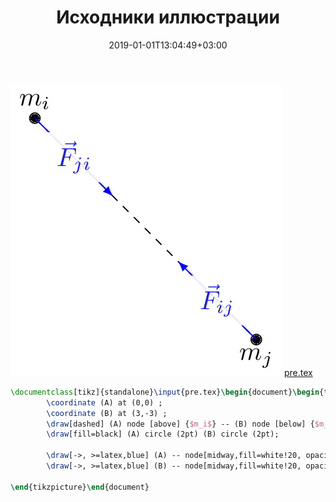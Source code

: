 ﻿---
title: "Исходники иллюстрации"
type: "notpost"
date:  2019-01-01T13:04:49+03:00
---
<a class="imag2" href="/cook/gallery/tikzpicture_0b13be4e8715db378383b39398a49b32.tex"><img src="/cook/gallery/tikzpicture_0b13be4e8715db378383b39398a49b32.pdf.jpg" alt=""></a>
<a href="/cook/gallery/pre">pre.tex</a>
```tex
\documentclass[tikz]{standalone}\input{pre.tex}\begin{document}\begin{tikzpicture}
		\coordinate (A) at (0,0) ;
		\coordinate (B) at (3,-3) ;
		\draw[dashed] (A) node [above] {$m_i$} -- (B) node [below] {$m_j$};
		\draw[fill=black] (A) circle (2pt) (B) circle (2pt);

		\draw[->, >=latex,blue] (A) -- node[midway,fill=white!20, opacity=0.9] {$\vec{F}_{ji}$} ++(-45:1.5);
		\draw[->, >=latex,blue] (B) -- node[midway,fill=white!20, opacity=0.9] {$\vec{F}_{ij}$} ++(135:1.5);
	
\end{tikzpicture}\end{document}
```
